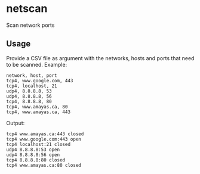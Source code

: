 # netscan

Scan network ports

## Usage

Provide a CSV file as argument with the networks, hosts and ports that need to be scanned.
Example:
```
network, host, port
tcp4, www.google.com, 443
tcp4, localhost, 21
udp4, 8.8.8.8, 53
udp4, 8.8.8.8, 56
tcp4, 8.8.8.8, 80
tcp4, www.amayas.ca, 80
tcp4, www.amayas.ca, 443
```
Output:
```
tcp4 www.amayas.ca:443 closed
tcp4 www.google.com:443 open
tcp4 localhost:21 closed
udp4 8.8.8.8:53 open
udp4 8.8.8.8:56 open
tcp4 8.8.8.8:80 closed
tcp4 www.amayas.ca:80 closed
```
